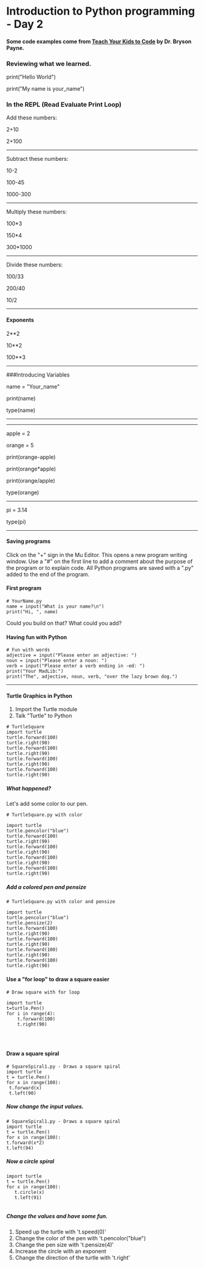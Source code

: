 # Introduction to Python programming - Day 2
#### Some code examples come from [Teach Your Kids to Code](http://teachyourkidstocode.com/) by Dr. Bryson Payne.

### Reviewing what we learned. 

print("Hello World")

print("My name is your_name")

### In the REPL (Read Evaluate Print Loop)
Add these numbers:

2+10  

2+100  


***

Subtract these numbers:

10-2  

100-45  

1000-300

***

Multiply these numbers:

100*3  

150*4  

300*1000 


***

Divide these numbers:

100/33  

200/40 

10/2  


***

#### Exponents

2**2  

10**2  

100**3  


***

###Introducing Variables

name = "Your_name"

print(name)

type(name)

*** 


***

apple = 2  

orange = 5  

print(orange-apple)

print(orange*apple)

print(orange/apple)

type(orange)

***

pi = 3.14

type(pi)
***
#### Saving programs
Click on the "+" sign in the Mu Editor. This opens a new program writing window. Use a "#" on the first line to add a comment about the purpose of the program or to explain code. All Python programs are saved with a ".py" added to the end of the program. 

#### First program
```
# YourName.py
name = input("What is your name?\n")
print("Hi, ", name)

```
Could you build on that? What could you add? 

#### Having fun with Python
```
# Fun with words
adjective = input("Please enter an adjective: ")
noun = input("Please enter a noun: ")
verb = input("Please enter a verb ending in -ed: ")
print("Your MadLib:")
print("The", adjective, noun, verb, "over the lazy brown dog.")
```
---
#### Turtle Graphics in Python
1. Import the Turtle module
2. Talk "Turtle" to Python

```
# TurtleSquare
import turtle
turtle.forward(100)
turtle.right(90)
turtle.forward(100)
turtle.right(90)
turtle.forward(100)
turtle.right(90)
turtle.forward(100)
turtle.right(90)
```
##### What happened? 

Let's add some color to our pen.
```
# TurtleSquare.py with color

import turtle
turtle.pencolor("blue")
turtle.forward(100)
turtle.right(90)
turtle.forward(100)
turtle.right(90)
turtle.forward(100)
turtle.right(90)
turtle.forward(100)
turtle.right(90)
```
##### Add a colored pen and pensize
```
# TurtleSquare.py with color and pensize

import turtle
turtle.pencolor("blue")
turtle.pensize(2)
turtle.forward(100)
turtle.right(90)
turtle.forward(100)
turtle.right(90)
turtle.forward(100)
turtle.right(90)
turtle.forward(100)
turtle.right(90)
```
#### Use a "for loop" to draw a square easier
```
# Draw square with for loop

import turtle
t=turtle.Pen()
for i in range(4):
    t.forward(100)
    t.right(90)
    

    
```
#### Draw a square spiral

```
# SquareSpiral1.py - Draws a square spiral
import turtle
t = turtle.Pen()
for x in range(100):
 t.forward(x)
 t.left(90)
 ```
 ##### Now change the input values.
 ```
 # SquareSpiral1.py - Draws a square spiral
import turtle
t = turtle.Pen()
for x in range(100):
 t.forward(x*2)
 t.left(94)
 ```
 ##### Now a circle spiral
 ```
import turtle
t = turtle.Pen()
for x in range(100):
    t.circle(x)
    t.left(91)
   
 ```
 ##### Change the values and have some fun. 
 1. Speed up the turtle with 't.speed(0)'
 2. Change the color of the pen with 't.pencolor("blue")
 3. Change the pen size with 't.pensize(4)'
 4. Increase the circle with an exponent
 5. Change the direction of the turtle with 't.right' 
 
 
    





